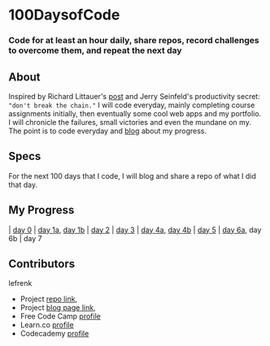 # 100DaysofCode
### Code for at least an hour daily, share repos, record challenges to overcome them, and repeat the next day

## About
Inspired by Richard Littauer's [post](https://medium.com/@richlitt/100-days-of-code-5e9a4dc6d56b) and Jerry Seinfeld's productivity secret: `"don't break the chain."` I will code everyday, mainly completing course assignments initially, then eventually some cool web apps and my portfolio. I will chronicle the failures, small victories and even the mundane on my. The point is to code everyday and [blog](https://frenk.me) about my progress.

## Specs
For the next 100 days that I code, I will blog and share a repo of what I did that day.

## My Progress
|  [day 0](http://github.com/lefrenk/100DaysOfCode) | [day 1a](https://github.com/lefrenk/100DaysofCode/tree/master/automata), [day 1b](https://github.com/lefrenk/javascript-strings-lab-bootcamp-prep-000) | [day 2](https://github.com/lefrenk/javascript-intro-to-functions-lab-bootcamp-prep-000) | [day 3](https://github.com/lefrenk/javascript-arithmetic-lab-bootcamp-prep-000) | [day 4a](https://github.com/lefrenk/javascript-fix-the-scope-lab-bootcamp-prep-000), [day 4b](https://github.com/lefrenk/js-hoisting-readme-bootcamp-prep-000) | [day 5](https://github.com/lefrenk/javascript-arrays-bootcamp-prep-000) | [day 6a](https://github.com/lefrenk/javascript-arrays-lab-bootcamp-prep-000), day 6b | day 7

## Contributors
lefrenk
* Project [repo link](http://github.com/lefrenk/100DaysofCode), 
* Project [blog page link](http://frenk.me/blog),
* Free Code Camp [profile](https://www.freecodecamp.com/lefrenk)
* Learn.co [profile](https://learn.co/lefrenk)
* Codecademy [profile](https://www.codecademy.com/frenk)
